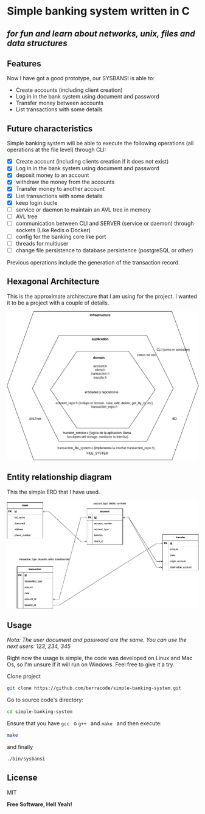 # Simple banking system written in C
## _for fun and learn about networks, unix, files and data structures_

## Features

Now I have got a good prototype, our SYSBANSI is able to:

- Create accounts (including client creation)
- Log in in the bank system using document and password
- Transfer money between accounts
- List transactions with some details

## Future characteristics

Simple banking system will be able to execute the following operations (all operations at the file level) through CLI:

- [x] Create account (including clients creation if it does not exist)
- [x] Log in in the bank system using document and password
- [x] deposit money to an account
- [x] withdraw the money from the accounts
- [x] Transfer money to another account
- [x] List transactions with some details
- [x] keep login bucle
- [ ] service or daemon to maintain an AVL tree in memory
- [ ] AVL tree
- [ ] communication between CLI and SERVER (service or daemon) through sockets (Like Redis o Docker)
- [ ] config for the banking core like port
- [ ] threads for multiuser
- [ ] change file persistence to database persistence (postgreSQL or other)

Previous operations include the generation of the transaction record.

## Hexagonal Architecture

This is the approximate architecture that I am using for the project. I wanted it to be a project with a couple of details.


![hexagonal](./docs/img/hexagonal-architecture.jpg)

## Entity relationship diagram

This the simple ERD that I have used.

![hexagonal](./docs/img/banking%20system-MER.jpg)


## Usage

_Nota: The user document and password are the same. You can use the next users: 123, 234, 345_

Right now the usage is simple, the code was developed on Linux and Mac Os, so I'm unsure if it will run on Windows. Feel free to give it a try.

Clone project

```sh
git clone https://github.com/berracode/simple-banking-system.git
```

Go to source code's directory:


```sh
cd simple-banking-system
```

Ensure that you have  `gcc ` o  `g++ ` and  `make ` and then execute:

```sh
make
```

and finally

```sh
./bin/sysbansi
```


## License

MIT

**Free Software, Hell Yeah!**